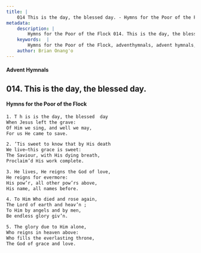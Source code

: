 ```yaml
---
title: |
    014 This is the day, the blessed day. - Hymns for the Poor of the Flock
metadata:
    description: |
        Hymns for the Poor of the Flock 014. This is the day, the blessed day.. T h is is the day, the blessed  day When Jesus left the grave: Of Him we sing, and well we may,  For us He came to save. 
    keywords:  |
        Hymns for the Poor of the Flock, adventhymnals, advent hymnals, This is the day, the blessed day., T h is is the day, the blessed  day, 
    author: Brian Onang'o
---
```


#### Advent Hymnals
## 014. This is the day, the blessed day.
####  Hymns for the Poor of the Flock

```txt
1. T h is is the day, the blessed  day
When Jesus left the grave:
Of Him we sing, and well we may, 
For us He came to save.

2. ’Tis sweet to know that by His death
We live—this grace is sweet:
The Saviour, with His dying breath, 
Proclaim’d His work complete.

3. He lives, He reigns the God of love,
He reigns for evermore:
His pow’r, all other pow’rs above,
His name, all names before.

4. To Him Who died and rose again,
The Lord of earth and heav’n ;
To Him by angels and by men,
Be endless glory giv’n.

5. The glory due to Him alone,
Who reigns in heaven above:
Who fills the everlasting throne,
The God of grace and love.
```